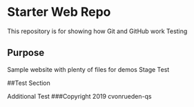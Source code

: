 # Starter Web Repo

This repository is for showing how Git and GitHub work
Testing

## Purpose

Sample website with plenty of files for demos
Stage Test

##Test Section

Additional Test
###Copyright
2019 cvonrueden-qs